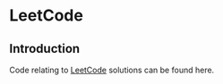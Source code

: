 # LeetCode

## Introduction

Code relating to [LeetCode](https://www.youtube.com) solutions can be found here.
